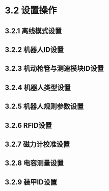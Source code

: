 # 3.2 设置操作

## 3.2.1 离线模式设置

## 3.2.2 机器人ID设置

## 3.2.3 机动枪管与测速模块ID设置

## 3.2.4 机器人类型设置

## 3.2.5 机器人规则参数设置

## 3.2.6 RFID设置

## 3.2.7 磁力计校准设置

## 3.2.8 电容测量设置

## 3.2.9 装甲ID设置
